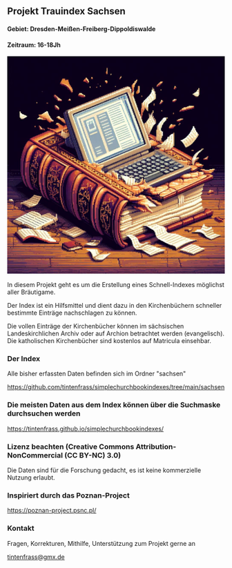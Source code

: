 ## Projekt Trauindex Sachsen
#### Gebiet: Dresden-Meißen-Freiberg-Dippoldiswalde
#### Zeitraum: 16-18Jh

[<img src="book.jpg">](https://tintenfrass.github.io/simplechurchbookindexes/)


In diesem Projekt geht es um die Erstellung eines Schnell-Indexes möglichst aller Bräutigame.

Der Index ist ein Hilfsmittel und dient dazu in den Kirchenbüchern schneller bestimmte Einträge nachschlagen zu können.

Die vollen Einträge der Kirchenbücher können im sächsischen Landeskirchlichen Archiv oder auf Archion betrachtet werden (evangelisch).
Die katholischen Kirchenbücher sind kostenlos auf Matricula einsehbar.

### Der Index
Alle bisher erfassten Daten befinden sich im Ordner "sachsen"

https://github.com/tintenfrass/simplechurchbookindexes/tree/main/sachsen

### Die meisten Daten aus dem Index können über die Suchmaske durchsuchen werden
https://tintenfrass.github.io/simplechurchbookindexes/

### Lizenz beachten (Creative Commons Attribution-NonCommercial (CC BY-NC) 3.0)
Die Daten sind für die Forschung gedacht, es ist keine kommerzielle Nutzung erlaubt.

### Inspiriert durch das Poznan-Project
https://poznan-project.psnc.pl/


### Kontakt
Fragen, Korrekturen, Mithilfe, Unterstützung zum Projekt gerne an

tintenfrass@gmx.de